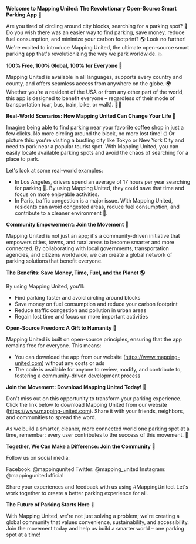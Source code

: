 **Welcome to Mapping United: The Revolutionary Open-Source Smart Parking App 🚀**

Are you tired of circling around city blocks, searching for a parking spot? 🤯 Do you wish there was an easier way to find parking, save money, reduce fuel consumption, and minimize your carbon footprint? 🌎 Look no further! We're excited to introduce Mapping United, the ultimate open-source smart parking app that's revolutionizing the way we park worldwide. 💥

**100% Free, 100% Global, 100% for Everyone 👫**

Mapping United is available in all languages, supports every country and county, and offers seamless access from anywhere on the globe. 🌍 Whether you're a resident of the USA or from any other part of the world, this app is designed to benefit everyone – regardless of their mode of transportation (car, bus, train, bike, or walk). 🚴‍♀️

**Real-World Scenarios: How Mapping United Can Change Your Life 🌟**

Imagine being able to find parking near your favorite coffee shop in just a few clicks. No more circling around the block, no more lost time! ⏰ Or picture this: you're visiting a bustling city like Tokyo or New York City and need to park near a popular tourist spot. With Mapping United, you can easily locate available parking spots and avoid the chaos of searching for a place to park.

Let's look at some real-world examples:

* In Los Angeles, drivers spend an average of 17 hours per year searching for parking 🤯. By using Mapping United, they could save that time and focus on more enjoyable activities.
* In Paris, traffic congestion is a major issue. With Mapping United, residents can avoid congested areas, reduce fuel consumption, and contribute to a cleaner environment 🌿.

**Community Empowerment: Join the Movement 🔗**

Mapping United is not just an app; it's a community-driven initiative that empowers cities, towns, and rural areas to become smarter and more connected. By collaborating with local governments, transportation agencies, and citizens worldwide, we can create a global network of parking solutions that benefit everyone.

**The Benefits: Save Money, Time, Fuel, and the Planet 🌎**

By using Mapping United, you'll:

* Find parking faster and avoid circling around blocks
* Save money on fuel consumption and reduce your carbon footprint
* Reduce traffic congestion and pollution in urban areas
* Regain lost time and focus on more important activities

**Open-Source Freedom: A Gift to Humanity 🎁**

Mapping United is built on open-source principles, ensuring that the app remains free for everyone. This means:

* You can download the app from our website (https://www.mapping-united.com) without any costs or ads
* The code is available for anyone to review, modify, and contribute to, fostering a community-driven development process

**Join the Movement: Download Mapping United Today! 📲**

Don't miss out on this opportunity to transform your parking experience. Click the link below to download Mapping United from our website (https://www.mapping-united.com). Share it with your friends, neighbors, and communities to spread the word.

As we build a smarter, cleaner, more connected world one parking spot at a time, remember: every user contributes to the success of this movement. 🌟

**Together, We Can Make a Difference: Join the Community 🔗**

Follow us on social media:

Facebook: @mappingunited
Twitter: @mapping_united
Instagram: @mappingunitedofficial

Share your experiences and feedback with us using #MappingUnited. Let's work together to create a better parking experience for all.

**The Future of Parking Starts Here 🚀**

With Mapping United, we're not just solving a problem; we're creating a global community that values convenience, sustainability, and accessibility. Join the movement today and help us build a smarter world – one parking spot at a time!